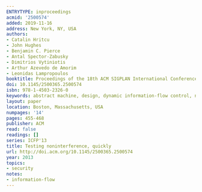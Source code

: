 ```yaml
---
ENTRYTYPE: inproceedings
acmid: '2500574'
added: 2019-11-16
address: New York, NY, USA
authors:
- Catalin Hritcu
- John Hughes
- Benjamin C. Pierce
- Antal Spector-Zabusky
- Dimitrios Vytiniotis
- Arthur Azevedo de Amorim
- Leonidas Lampropoulos
booktitle: Proceedings of the 18th ACM SIGPLAN International Conference on Functional Programming
doi: 10.1145/2500365.2500574
isbn: 978-1-4503-2326-0
keywords: abstract machine, design, dynamic information-flow control, noninterference, quickcheck, random testing, security
layout: paper
location: Boston, Massachusetts, USA
numpages: '14'
pages: 455-468
publisher: ACM
read: false
readings: []
series: ICFP'13
title: Testing noninterference, quickly
url: http://doi.acm.org/10.1145/2500365.2500574
year: 2013
topics:
- security
notes:
- information-flow
---
```


